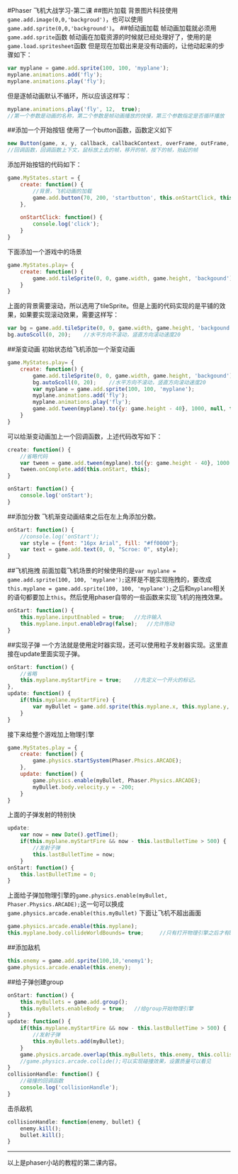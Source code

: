 #Phaser 飞机大战学习-第二课
##图片加载
背景图片科技使用`game.add.image(0,0,'backgroud')`，也可以使用`game.add.sprite(0,0,'background')`。
##帧动画加载
帧动画加载就必须用`game.add.sprite`函数
帧动画在加载资源的时候就已经处理好了，使用的是`game.load.spritesheet`函数
但是现在加载出来是没有动画的，让他动起来的步骤如下：
```javascript
var myplane = game.add.sprite(100, 100, 'myplane');
myplane.animations.add('fly');
myplane.animations.play('fly');
```
但是逐帧动画默认不循环，所以应该这样写：
```javascript
myplane.animations.play('fly', 12,  true);
//第一个参数是动画的名称，第二个参数是帧动画播放的快慢，第三个参数指定是否循环播放
```
##添加一个开始按钮
使用了一个button函数，函数定义如下
```javascript
new Button(game, x, y, callback, callbackContext, overFrame, outFrame, downFrame, upFrame);//Phaser.Button
//回调函数，回调函数上下文，鼠标放上去的帧，移开的帧，按下的帧，抬起的帧
```
添加开始按钮的代码如下：
```javascript
game.MyStates.start = {
	create: function() {
		//背景，飞机动画的加载
		game.add.button(70, 200, 'startbutton', this.onStartClick, this, 1, 1, 0);
	},
	
	onStartClick: function() {
		console.log('click');
	}
}
```
下面添加一个游戏中的场景
```javascript
game.MyStates.play= {
	create: function() {
		game.add.tileSprite(0, 0, game.width, game.height, 'backgound');		//里面的资源会平铺
	}
}
```
上面的背景需要滚动，所以选用了tileSprite。但是上面的代码实现的是平铺的效果，如果要实现滚动效果，需要这样写：
```javascript
var bg = game.add.tileSprite(0, 0, game.width, game.height, 'backgound');
bg.autoScoll(0, 20);	//水平方向不滚动，竖直方向滚动速度20
```
##渐变动画
初始状态给飞机添加一个渐变动画
```javascript
game.MyStates.play= {
	create: function() {
		game.add.tileSprite(0, 0, game.width, game.height, 'backgound');		//里面的资源会平铺
		bg.autoScoll(0, 20);	//水平方向不滚动，竖直方向滚动速度20
		var myplane = game.add.sprite(100, 100, 'myplane');
		myplane.animations.add('fly');
		myplane.animations.play('fly');
		game.add.tween(myplane).to({y: game.height - 40}, 1000, null, true);		//函数用法参考Phaser.Tween。动画效果、动画时间，简便类型（null表示默认 Phaser.Easing），自动播放
	}
}
```
可以给渐变动画加上一个回调函数，上述代码改写如下：
```javascript
create: function() {
	//省略代码
	var tween = game.add.tween(myplane).to({y: game.height - 40}, 1000, null, true);
	tween.onComplete.add(this.onStart, this);
}

onStart: function() {
	console.log('onStart');
}
```
##添加分数
飞机渐变动画结束之后在左上角添加分数。
```javascript
onStart: function() {
	//console.log('onStart');
	var style = {font: "16px Arial", fill: "#ff0000"};
	var text = game.add.text(0, 0, "Scroe: 0", style);
}
```
##飞机拖拽
前面加载飞机场景的时候使用的是`var myplane = game.add.sprite(100, 100, 'myplane');`这样是不能实现拖拽的，要改成`this.myplane = game.add.sprite(100, 100, 'myplane');`之后和`myplane`相关的语句都要加上`this`。然后使用phaser自带的一些函数来实现飞机的拖拽效果。
```javascript
onStart: function() {
	this.myplane.inputEnabled = true;	//允许输入
	this.myplane.input.enableDrag(false);	//允许拖动
}
```
##实现子弹
一个方法就是使用定时器实现，还可以使用粒子发射器实现。这里直接在update里面实现子弹。
```javascript
onStart: function() {
	//省略
	this.myplane.myStartFire = true;	//先定义一个开火的标记。
},
update: function() {
	if(this.myplane.myStartFire) {
		var myBullet = game.add.sprite(this.myplane.x, this.myplane.y, 'mybullet');	//后面要进行物理碰撞，所以使用sprite
	}
}
```
接下来给整个游戏加上物理引擎
```javascript
game.MyStates.play = {
	create: function() {
		game.physics.startSystem(Phaser.Phsics.ARCADE);
	},
	update: function() {
		game.physics.enable(myBullet, Phaser.Physics.ARCADE);
		myBullet.body.velocity.y = -200;
	}
}
```
上面的子弹发射的特别快
```javascript
update:
	var now = new Date().getTime();
	if(this.myplane.myStartFire && now - this.lastBulletTime > 500) {
		//发射子弹
		this.lastBulletTime = now;
	}
onStart: function() {
	this.lastBulletTime = 0;
}
```
上面给子弹加物理引擎的`game.physics.enable(myBullet, Phaser.Physics.ARCADE);`这一句可以换成`game.physics.arcade.enable(this.myBullet)`
下面让飞机不超出画面
```javascript
game.physics.arcade.enable(this.myplane);
this.myplane.body.collideWorldBounds= true;		//只有打开物理引擎之后才有body属性
```
##添加敌机
```javascript
this.enemy = game.add.sprite(100,10,'enemy1');
game.physics.arcade.enable(this.enemy);
```
##给子弹创建group
```javascript
onStart: function() {
	this.myBullets = game.add.group();
	this.myBullets.enableBody = true;	//给group开始物理引擎
}
update: function() {
	if(this.myplane.myStartFire && now - this.lastBulletTime > 500) {
		//发射子弹
		this.myBullets.add(myBullet);
	}
	game.physics.arcade.overlap(this.myBullets, this.enemy, this.collisionHandle, null, this);	//碰撞检测
	//game.physics.arcade.collide();可以实现碰撞效果，设置质量可以看见
}
collisionHandle: function() {
	//碰撞的回调函数
	console.log('collisionHandle');
}
```
击杀敌机
```javascript
collisionHandle: function(enemy, bullet) {
	enemy.kill();
	bullet.kill();
}
```

---
以上是phaser小站的教程的第二课内容。